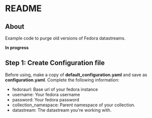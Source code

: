 # README

## About

Example code to purge old versions of Fedora datastreams.

**In progress**

## Step 1: Create Configuration file

Before using, make a copy of **default_configuration.yaml** and save as **configuration.yaml**.  Complete the following information:

* fedoraurl: Base url of your fedora instance
* username: Your fedora username
* password: Your fedora password
* collection\_namespace: Parent namespace of your collection.
* datastream: The datastream you're working with.